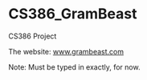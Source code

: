 # CS386_GramBeast
CS386 Project

The website:
www.grambeast.com

Note: Must be typed in exactly, for now.
